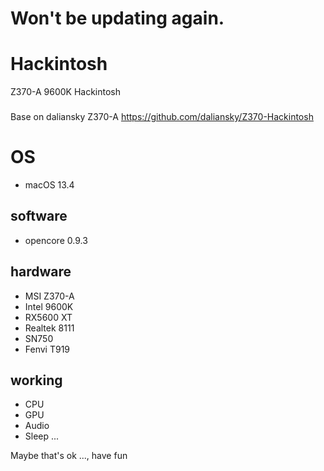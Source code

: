# Won't be updating again. 

# Hackintosh
Z370-A 9600K Hackintosh
###
Base on daliansky Z370-A 
https://github.com/daliansky/Z370-Hackintosh

# OS
  - macOS 13.4

## software 
  - opencore 0.9.3

## hardware
  - MSI Z370-A
  - Intel 9600K
  - RX5600 XT
  - Realtek 8111
  - SN750
  - Fenvi T919
  

## working 
  - CPU 
  - GPU
  - Audio
  - Sleep
  ...
  
  
Maybe that's ok ..., have fun
